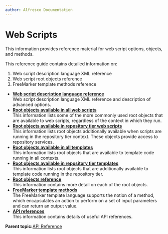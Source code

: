 ```yaml
---
author: Alfresco Documentation
---
```


# Web Scripts

This information provides reference material for web script options, objects, and methods.

This reference guide contains detailed information on:

1.  Web script description language XML reference
2.  Web script root objects reference
3.  FreeMarker template methods reference

-   **[Web script description language reference](../references/api-wsdl-webscript-descriptor-language-reference.md)**  
Web script description language XML reference and description of advanced options.
-   **[Root objects available in all web scripts](../references/api-ws-root.md)**  
This information lists some of the more commonly used root objects that are available to web scripts, regardless of the context in which they run.
-   **[Root objects available in repository tier web scripts](../references/api-ws-root-repository.md)**  
This information lists root objects additionally available when scripts are running in the repository tier context. These objects provide access to repository services.
-   **[Root objects available in all templates](../references/api-ws-root-template.md)**  
This information lists root objects that are available to template code running in all contexts.
-   **[Root objects available in repository tier templates](../references/api-ws-root-template-repository.md)**  
This information lists root objects that are additionally available to template code running in the repository tier.
-   **[Root objects reference](../references/api-ws-root-ref.md)**  
This information contains more detail on each of the root objects.
-   **[FreeMarker template methods](../references/api-ws-freemarker.md)**  
The FreeMarker template language supports the notion of a method, which encapsulates an action to perform on a set of input parameters and can return an output value.
-   **[API references](../references/api-ws-further-info-apis.md)**  
This information contains details of useful API references.

**Parent topic:**[API Reference](../concepts/dev-reference-guide.md)

